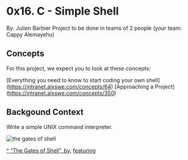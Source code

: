 # 0x16. C - Simple Shell

By: Julien Barbier
Project to be done in teams of 2 people (your team: Cappy Alemayehu)

## Concepts

For this project, we expect you to look at these concepts:

[Everything you need to know to start coding your own shell] (https://intranet.alxswe.com/concepts/64)
[Approaching a Project] (https://intranet.alxswe.com/concepts/350)

## Backgound Context

Write a simple UNIX command interpreter.



![the gates of shell](https://s3.amazonaws.com/intranet-projects-files/h…bertonschool-low_level_programming/235/shell.jpeg)

[^ “The Gates of Shell”, by](https://twitter.com/spencerhcheng/status/855104635069054977), [featuring](https://twitter.com/julienbarbier42)
